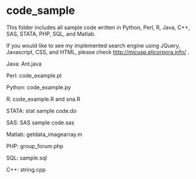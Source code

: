 code_sample
===========

This folder includes all sample code written in Python, Perl, R, Java, C++, SAS, STATA, PHP, SQL, and Matlab. 

If you would like to see my implemented search engine using JQuery, Javascript, CSS, and HTML, please check http://micusp.elicorpora.info/ .

Java: Ant.java  

Perl: code_example.pl

Python:  code_example.py

R: code_example.R and sna.R

STATA: stat sample code.do

SAS: SAS sample code.sas

Matlab: getdata_imagearray.m

PHP: group_forum.php

SQL: sample.sql

C++: string.cpp

